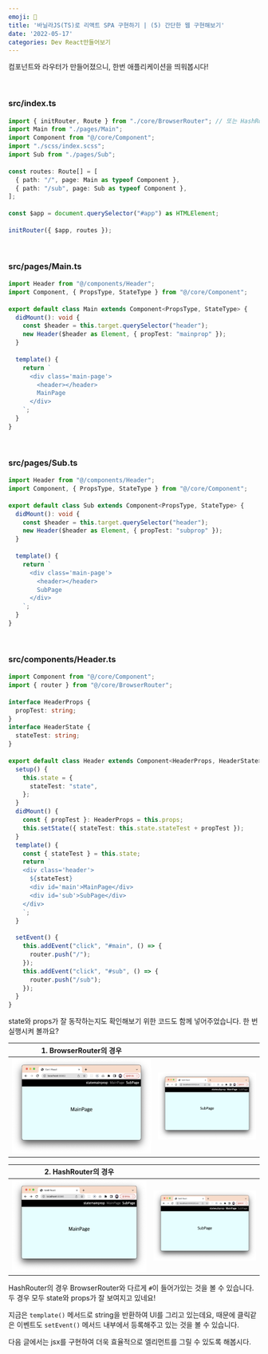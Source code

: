```yaml
---
emoji: 🍦
title: '바닐라JS(TS)로 리액트 SPA 구현하기 | (5) 간단한 웹 구현해보기'
date: '2022-05-17'
categories: Dev React만들어보기
---
```


컴포넌트와 라우터가 만들어졌으니, 한번 애플리케이션을 띄워봅시다!

&nbsp;

### src/index.ts

```ts
import { initRouter, Route } from "./core/BrowserRouter"; // 또는 HashRouter
import Main from "./pages/Main";
import Component from "@/core/Component";
import "./scss/index.scss";
import Sub from "./pages/Sub";

const routes: Route[] = [
  { path: "/", page: Main as typeof Component },
  { path: "/sub", page: Sub as typeof Component },
];

const $app = document.querySelector("#app") as HTMLElement;

initRouter({ $app, routes });
```

&nbsp;

### src/pages/Main.ts

```ts
import Header from "@/components/Header";
import Component, { PropsType, StateType } from "@/core/Component";

export default class Main extends Component<PropsType, StateType> {
  didMount(): void {
    const $header = this.target.querySelector("header");
    new Header($header as Element, { propTest: "mainprop" });
  }

  template() {
    return `
      <div class='main-page'>
        <header></header>
        MainPage
      </div>
    `;
  }
}
```

&nbsp;

### src/pages/Sub.ts

```ts
import Header from "@/components/Header";
import Component, { PropsType, StateType } from "@/core/Component";

export default class Sub extends Component<PropsType, StateType> {
  didMount(): void {
    const $header = this.target.querySelector("header");
    new Header($header as Element, { propTest: "subprop" });
  }

  template() {
    return `
      <div class='main-page'>
        <header></header>
        SubPage
      </div>
    `;
  }
}
```

&nbsp;

### src/components/Header.ts

```ts
import Component from "@/core/Component";
import { router } from "@/core/BrowserRouter";

interface HeaderProps {
  propTest: string;
}
interface HeaderState {
  stateTest: string;
}

export default class Header extends Component<HeaderProps, HeaderState> {
  setup() {
    this.state = {
      stateTest: "state",
    };
  }
  didMount() {
    const { propTest }: HeaderProps = this.props;
    this.setState({ stateTest: this.state.stateTest + propTest });
  }
  template() {
    const { stateTest } = this.state;
    return `
    <div class='header'>
      ${stateTest}
      <div id='main'>MainPage</div>
      <div id='sub'>SubPage</div>
    </div>
    `;
  }

  setEvent() {
    this.addEvent("click", "#main", () => {
      router.push("/");
    });
    this.addEvent("click", "#sub", () => {
      router.push("/sub");
    });
  }
}
```

state와 props가 잘 동작하는지도 확인해보기 위한 코드도 함께 넣어주었습니다. 한 번 실행시켜 볼까요?

| 1. BrowserRouter의 경우 | |
| - | - |
| ![](0.png) | ![](1.png) |

| 2. HashRouter의 경우 | |
| - | - |
| ![](2.png) | ![](3.png) |

HashRouter의 경우 BrowserRouter와 다르게 `#`이 들어가있는 것을 볼 수 있습니다. 두 경우 모두 state와 props가 잘 보여지고 있네요!

지금은 `template()` 메서드로 string을 반환하여 UI를 그리고 있는데요, 때문에 클릭같은 이벤트도 `setEvent()` 메서드 내부에서 등록해주고 있는 것을 볼 수 있습니다.

다음 글에서는 jsx를 구현하여 더욱 효율적으로 엘리먼트를 그릴 수 있도록 해봅시다.

```toc
```